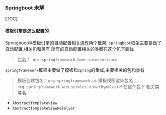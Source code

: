 ### Springboot 未解

[TOC]

#### 模板引擎是怎么配置的
 Springboot中模板引擎的自动配置相关连有两个框架.
 `springboot`框架主要是做了自动配置,相关包和类有
 所有的自动配置相关的类都在这个包下面找
>包名：` org.springframework.boot.autoconfigure`

 `springframework`框架主要做了模板和`spring`的集成,主要相关的包和类有
>模板创建包名：`org.springframework.ui`
>模板视图渲染包名：`org.springframework.web.servlet.view`
`thymeleaf`不在这个包下
相关类类名
+ `AbstractTemplateView`
+ `AbstractTemplateViewResolver`
